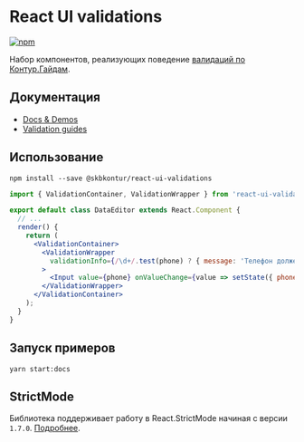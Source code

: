 # React UI validations

[![npm](https://img.shields.io/npm/v/react-ui-validations.svg?maxAge=300&style=flat-square)](https://www.npmjs.com/package/react-ui-validations)

Набор компонентов, реализующих поведение [валидаций по Контур.Гайдам](https://guides.kontur.ru/principles/validation/).

## Документация

- [Docs & Demos](https://tech.skbkontur.ru/react-ui-validations/)
- [Validation guides](https://guides.kontur.ru/principles/validation/)

## Использование

```shell
npm install --save @skbkontur/react-ui-validations
```

```jsx
import { ValidationContainer, ValidationWrapper } from 'react-ui-validations';

export default class DataEditor extends React.Component {
  // ...
  render() {
    return (
      <ValidationContainer>
        <ValidationWrapper
          validationInfo={/\d+/.test(phone) ? { message: 'Телефон должен состоять только из цифр' } : null}
        >
          <Input value={phone} onValueChange={value => setState({ phone: value })} />
        </ValidationWrapper>
      </ValidationContainer>
    );
  }
}
```

## Запуск примеров

```shell
yarn start:docs
```

## StrictMode

Библиотека поддерживает работу в React.StrictMode начиная с версии `1.7.0`. [Подробнее](https://github.com/skbkontur/retail-ui/blob/master/packages/react-ui/README.md#strictmode).
